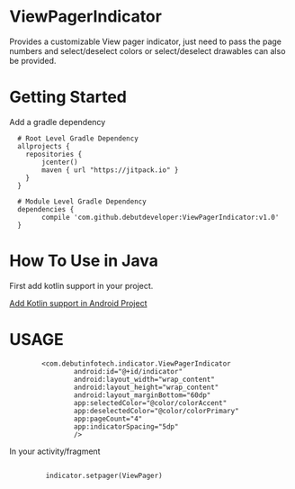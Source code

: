 # ViewPagerIndicator
Provides a customizable View pager indicator, just need to pass the page numbers and
select/deselect colors or select/deselect drawables can also be provided.



# Getting Started

Add a gradle dependency

      # Root Level Gradle Dependency
      allprojects {
        repositories { 
            jcenter()
            maven { url "https://jitpack.io" }
        }
      }
      
      # Module Level Gradle Dependency
      dependencies {
            compile 'com.github.debutdeveloper:ViewPagerIndicator:v1.0'
      }
      
      
# How To Use in Java

First add kotlin support in your project.

[Add Kotlin support in Android Project](https://kotlinlang.org/docs/tutorials/kotlin-android.html)



# USAGE


```
        <com.debutinfotech.indicator.ViewPagerIndicator
                android:id="@+id/indicator"
                android:layout_width="wrap_content"
                android:layout_height="wrap_content"
                android:layout_marginBottom="60dp"
                app:selectedColor="@color/colorAccent"
                app:deselectedColor="@color/colorPrimary"
                app:pageCount="4"
                app:indicatorSpacing="5dp"
                />
```
                
                
                
In your activity/fragment
```
         
         indicator.setpager(ViewPager)
                
```   

